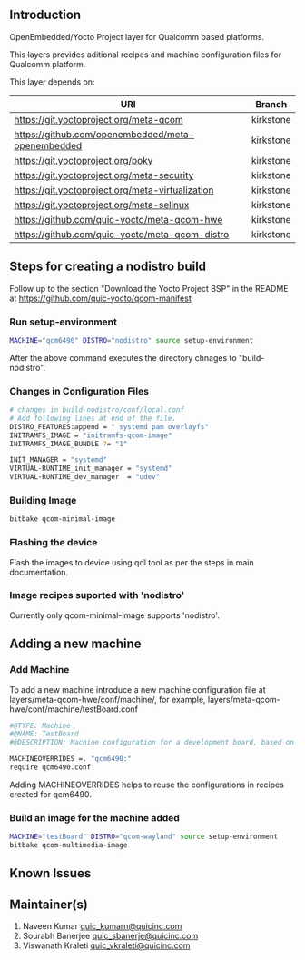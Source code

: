 ## Introduction
OpenEmbedded/Yocto Project layer for Qualcomm based platforms.

This layers provides aditional recipes and machine configuration files for Qualcomm platform.

This layer depends on:

| URI    | Branch |
| -------- | ------- |
| https://git.yoctoproject.org/meta-qcom | kirkstone |
| https://github.com/openembedded/meta-openembedded | kirkstone |
| https://git.yoctoproject.org/poky | kirkstone |
| https://git.yoctoproject.org/meta-security | kirkstone |
| https://git.yoctoproject.org/meta-virtualization | kirkstone |
| https://git.yoctoproject.org/meta-selinux | kirkstone |
| https://github.com/quic-yocto/meta-qcom-hwe | kirkstone |
| https://github.com/quic-yocto/meta-qcom-distro | kirkstone |

## Steps for creating a nodistro build
Follow up to the section "Download the Yocto Project BSP"
in the README at https://github.com/quic-yocto/qcom-manifest

### Run setup-environment
```bash
MACHINE="qcm6490" DISTRO="nodistro" source setup-environment
```
After the above command executes the directory chnages to "build-nodistro".

### Changes in Configuration Files
```bash
# changes in build-nodistro/conf/local.conf
# Add following lines at end of the file.
DISTRO_FEATURES:append = " systemd pam overlayfs"
INITRAMFS_IMAGE = "initramfs-qcom-image"
INITRAMFS_IMAGE_BUNDLE ?= "1"

INIT_MANAGER = "systemd"
VIRTUAL-RUNTIME_init_manager = "systemd"
VIRTUAL-RUNTIME_dev_manager  = "udev"
```

### Building Image
```bash
bitbake qcom-minimal-image
```

### Flashing the device
Flash the images to device using qdl tool as per the steps in main documentation.

### Image recipes suported with 'nodistro'
Currently only qcom-minimal-image supports 'nodistro'.


## Adding a new machine
### Add Machine
To add a new machine introduce a new machine configuration
file at layers/meta-qcom-hwe/conf/machine/, for example,
layers/meta-qcom-hwe/conf/machine/testBoard.conf

```bash
#@TYPE: Machine
#@NAME: TestBoard
#@DESCRIPTION: Machine configuration for a development board, based on Qualcomm QCM6490

MACHINEOVERRIDES =. "qcm6490:"
require qcm6490.conf
```
Adding MACHINEOVERRIDES helps to reuse the configurations in recipes created for qcm6490.

### Build an image for the machine added
```bash
MACHINE="testBoard" DISTRO="qcom-wayland" source setup-environment
bitbake qcom-multimedia-image
```

## Known Issues

## Maintainer(s)
1. Naveen Kumar <quic_kumarn@quicinc.com>
2. Sourabh Banerjee <quic_sbanerje@quicinc.com>
3. Viswanath Kraleti <quic_vkraleti@quicinc.com>
